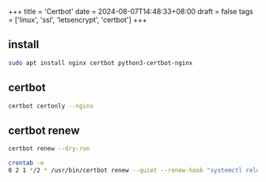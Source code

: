 +++
title = 'Certbot'
date = 2024-08-07T14:48:33+08:00
draft = false
tags = ['linux', 'ssl', 'letsencrypt', 'certbot']
+++

## install

```bash
sudo apt install nginx certbot python3-certbot-nginx
```

## certbot

```bash
certbot certonly --nginx
```

## certbot renew

```bash
certbot renew --dry-run

crontab -e
0 2 1 */2 * /usr/bin/certbot renew --quiet --renew-hook "systemctl reload nginx"
```
